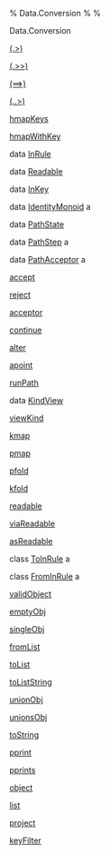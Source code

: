 % Data.Conversion
% 
% 

Data.Conversion

[(.\>)](Data-Conversion.html#v:.-62-)

[(.\>\>)](Data-Conversion.html#v:.-62--62-)

[(==\>)](Data-Conversion.html#v:-61--61--62-)

[(..\>)](Data-Conversion.html#v:..-62-)

[hmapKeys](Data-Conversion.html#v:hmapKeys)

[hmapWithKey](Data-Conversion.html#v:hmapWithKey)

data [InRule](Data-Conversion.html#t:InRule)

data [Readable](Data-Conversion.html#t:Readable)

data [InKey](Data-Conversion.html#t:InKey)

data [IdentityMonoid](Data-Conversion.html#t:IdentityMonoid) a

data [PathState](Data-Conversion.html#t:PathState)

data [PathStep](Data-Conversion.html#t:PathStep) a

data [PathAcceptor](Data-Conversion.html#t:PathAcceptor) a

[accept](Data-Conversion.html#v:accept)

[reject](Data-Conversion.html#v:reject)

[acceptor](Data-Conversion.html#v:acceptor)

[continue](Data-Conversion.html#v:continue)

[alter](Data-Conversion.html#v:alter)

[apoint](Data-Conversion.html#v:apoint)

[runPath](Data-Conversion.html#v:runPath)

data [KindView](Data-Conversion.html#t:KindView)

[viewKind](Data-Conversion.html#v:viewKind)

[kmap](Data-Conversion.html#v:kmap)

[pmap](Data-Conversion.html#v:pmap)

[pfold](Data-Conversion.html#v:pfold)

[kfold](Data-Conversion.html#v:kfold)

[readable](Data-Conversion.html#v:readable)

[viaReadable](Data-Conversion.html#v:viaReadable)

[asReadable](Data-Conversion.html#v:asReadable)

class [ToInRule](Data-Conversion.html#t:ToInRule) a

class [FromInRule](Data-Conversion.html#t:FromInRule) a

[validObject](Data-Conversion.html#v:validObject)

[emptyObj](Data-Conversion.html#v:emptyObj)

[singleObj](Data-Conversion.html#v:singleObj)

[fromList](Data-Conversion.html#v:fromList)

[toList](Data-Conversion.html#v:toList)

[toListString](Data-Conversion.html#v:toListString)

[unionObj](Data-Conversion.html#v:unionObj)

[unionsObj](Data-Conversion.html#v:unionsObj)

[toString](Data-Conversion.html#v:toString)

[pprint](Data-Conversion.html#v:pprint)

[pprints](Data-Conversion.html#v:pprints)

[object](Data-Conversion.html#v:object)

[list](Data-Conversion.html#v:list)

[project](Data-Conversion.html#v:project)

[keyFilter](Data-Conversion.html#v:keyFilter)
